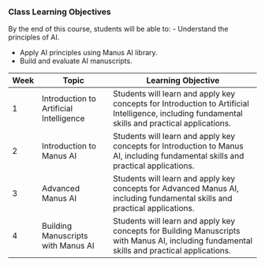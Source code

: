 ### Class Learning Objectives

By the end of this course, students will be able to: - Understand the principles of AI.
 - Apply AI principles using Manus AI library.
 - Build and evaluate AI manuscripts.

| Week | Topic | Learning Objective |
|------|-------|-------------------|
| 1 | Introduction to Artificial Intelligence | Students will learn and apply key concepts for Introduction to Artificial Intelligence, including fundamental skills and practical applications. |
| 2 | Introduction to Manus AI | Students will learn and apply key concepts for Introduction to Manus AI, including fundamental skills and practical applications. |
| 3 | Advanced Manus AI | Students will learn and apply key concepts for Advanced Manus AI, including fundamental skills and practical applications. |
| 4 | Building Manuscripts with Manus AI | Students will learn and apply key concepts for Building Manuscripts with Manus AI, including fundamental skills and practical applications. |